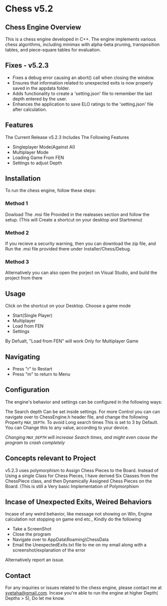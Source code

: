 # Chess v5.2


## Chess Engine Overview
This is a chess engine developed in C++. The engine implements various chess algorithms, including minimax with alpha-beta pruning, transposition tables, and piece-square tables for evaluation.


## Fixes - v5.2.3
- Fixes a debug error causing an abort() call when closing the window.
- Ensures that information related to unexpected exits is now properly saved in the appdata folder.
- Adds functionality to create a 'setting.json' file to remember the last depth entered by the user.
- Enhances the application to save ELO ratings to the 'setting.json' file after calculation.


## Features
The Current Release v5.2.3 Includes The Following Features

- Singleplayer Mode(Against AI)
- Multiplayer Mode
- Loading Game From FEN
- Settings to adjust Depth
  

## Installation
To run the chess engine, follow these steps:

### Method 1
Dowload The .msi file Provided in the realeases section and follow the setup. (This will Create a shortcut on your desktop and Startmenu)

### Method 2
If you recieve a security warning, then you can download the zip file, and Run the .msi file provided there under Installer/Chess/Debug. 

### Method 3
Alternatively you can also open the porject on Visual Studio, and build the project from there


## Usage
Click on the shortcut on your Desktop. Choose a game mode 
- Start(Single Player)
- Multiplayer
- Load from FEN
- Settings
	 
By Defualt, "Load from FEN" will work Only for Multiplayer Game


## Navigating
- Press "r" to Restart
- Press "m" to return to Menu
  

## Configuration
The engine's behavior and settings can be configured in the following ways:

The Search depth Can be set inside settings. For more Control you can can navigate over to ChessEngine.h header file, and change the following Property `MAX_DEPTH`. To avoid Long search times This is set to 3 by Default. You can Change this to any value, according to your device. 


*Changing `MAX_DEPTH` will increase Search times, and might even cause the program to crash completely*


## Concepts relevant to Project
v5.2.3 uses polymorphism to Assign Chess Pieces to the Board. Instead of Using a single Class for Chess Pieces, I have derived Six Classes from the ChessPiece class, and then Dynamically Assigned Chess Pieces on the Board. (This is still a Very basic Implementation of Polymorphism


## Incase of Unexpected Exits, Weired Behaviors
Incase of any weird behavior, like message not showing on Win, Engine calculation not stopping on game end etc., Kindly do the following
- Take a ScreenShot
- Close the program
- Navigate over to AppData\Roaming\ChessData
- Email the UnexpectedExits.txt file to me on my email along with a screenshot/explanation of the error

Alternatively report an issue.
  
## Contact

For any inquiries or issues related to the chess engine, please contact me at syetaha@gmail.com.
Incase you're able to run the engine at higher Depth( Depths > 5), Do let me know.
